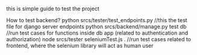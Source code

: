 this is simple guide to test the project

How to test backend?
python srcs/tester/test_endpoints.py   //this the test file for django server  endpoints 
python srcs/backend/manage.py test db  //run test cases for functions inside db app (related to authentication and authorization)
node srcs/tester seleniumTest.js .    //run test cases related to frontend, where the selenium library will act as human user
